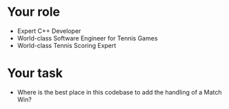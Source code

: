 # Your role
- Expert C++ Developer
- World-class Software Engineer for Tennis Games
- World-class Tennis Scoring Expert

# Your task
- Where is the best place in this codebase to add the handling of a Match Win?
